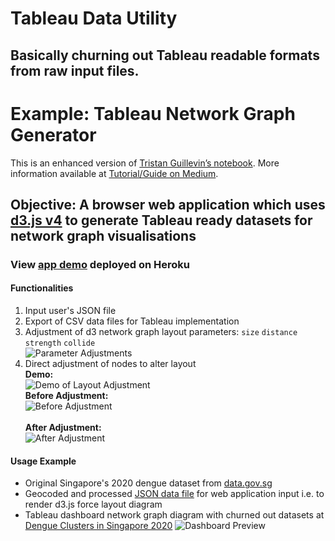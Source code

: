 # Tableau Data Utility
## Basically churning out Tableau readable formats from raw input files.
# Example: Tableau Network Graph Generator
This is an enhanced version of [Tristan Guillevin’s notebook](https://observablehq.com/@ladataviz/network-data-generator). More information available at [Tutorial/Guide on Medium](https://medium.com/@xuemanxu.cc/leverage-on-d3-js-v4-to-build-a-network-graph-for-tableau-with-ease-cc274cba69ce).

## Objective: A browser web application which uses [d3.js v4](https://bl.ocks.org/heybignick/3faf257bbbbc7743bb72310d03b86ee8) to generate Tableau ready datasets for network graph visualisations
### View [app demo](https://tableau-data-utility.herokuapp.com/) deployed on Heroku 

#### Functionalities
1. Input user's JSON file
2. Export of CSV data files for Tableau implementation
3. Adjustment of d3 network graph layout parameters: `size` `distance` `strength` `collide`
<br/>![Parameter Adjustments](https://miro.medium.com/max/1050/1*m7G3SaYIAJg1kEd7UQiv0g.png)
4. Direct adjustment of nodes to alter layout
<br/>**Demo:**<br/>![Demo of Layout Adjustment](https://miro.medium.com/max/960/1*_XoEvi8yXSj8uXXuGkuVdA.gif)
<br/>**Before Adjustment:**<br/>![Before Adjustment](https://miro.medium.com/max/1050/1*4YFXQc3_ZoccWZ26FPkNyg.png)<br/>
<br/>**After Adjustment:**<br/>![After Adjustment](https://miro.medium.com/max/1050/1*x3sAFb5uR13G3H-mC3Ye3A.png)

#### Usage Example
* Original Singapore's 2020 dengue dataset from [data.gov.sg](https://data.gov.sg/dataset/dengue-clusters)
* Geocoded and processed [JSON data file](https://github.com/incubated-geek-cc/tableau-network-graph-generator/blob/master/public/data/sg_dengue_clusters.json) for web application input i.e. to render d3.js force layout diagram
* Tableau dashboard network graph diagram with churned out datasets at [Dengue Clusters in Singapore 2020](https://public.tableau.com/profile/api/publish/SingaporesDengueClusters2020/sg_dengue_clusters_2020)
![Dashboard Preview](https://miro.medium.com/max/1050/1*zXMQnZS8B_NQkpH7F6T2Cg.png)
